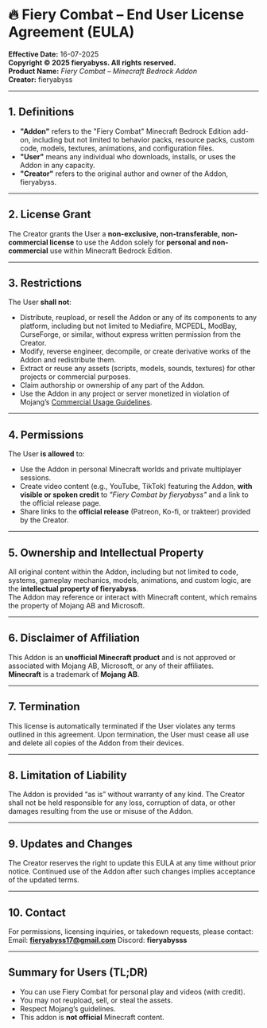 # 🔥 Fiery Combat – End User License Agreement (EULA)

**Effective Date:** 16-07-2025  
**Copyright © 2025 fieryabyss. All rights reserved.**  
**Product Name:** *Fiery Combat – Minecraft Bedrock Addon*  
**Creator:** fieryabyss

---

## 1. Definitions

- **"Addon"** refers to the "Fiery Combat" Minecraft Bedrock Edition add-on, including but not limited to behavior packs, resource packs, custom code, models, textures, animations, and configuration files.
- **"User"** means any individual who downloads, installs, or uses the Addon in any capacity.
- **"Creator"** refers to the original author and owner of the Addon, fieryabyss.

---

## 2. License Grant

The Creator grants the User a **non-exclusive, non-transferable, non-commercial license** to use the Addon solely for **personal and non-commercial** use within Minecraft Bedrock Edition.

---

## 3. Restrictions

The User **shall not**:

- Distribute, reupload, or resell the Addon or any of its components to any platform, including but not limited to Mediafire, MCPEDL, ModBay, CurseForge, or similar, without express written permission from the Creator.
- Modify, reverse engineer, decompile, or create derivative works of the Addon and redistribute them.
- Extract or reuse any assets (scripts, models, sounds, textures) for other projects or commercial purposes.
- Claim authorship or ownership of any part of the Addon.
- Use the Addon in any project or server monetized in violation of Mojang’s [Commercial Usage Guidelines](https://www.minecraft.net/en-us/commercial-usage-guidelines).

---

## 4. Permissions

The User **is allowed** to:

- Use the Addon in personal Minecraft worlds and private multiplayer sessions.
- Create video content (e.g., YouTube, TikTok) featuring the Addon, **with visible or spoken credit** to _"Fiery Combat by fieryabyss"_ and a link to the official release page.
- Share links to the **official release** (Patreon, Ko-fi, or trakteer) provided by the Creator.

---

## 5. Ownership and Intellectual Property

All original content within the Addon, including but not limited to code, systems, gameplay mechanics, models, animations, and custom logic, are the **intellectual property of fieryabyss**.  
The Addon may reference or interact with Minecraft content, which remains the property of Mojang AB and Microsoft.

---

## 6. Disclaimer of Affiliation

This Addon is an **unofficial Minecraft product** and is not approved or associated with Mojang AB, Microsoft, or any of their affiliates.  
**Minecraft** is a trademark of **Mojang AB**.

---

## 7. Termination

This license is automatically terminated if the User violates any terms outlined in this agreement. Upon termination, the User must cease all use and delete all copies of the Addon from their devices.

---

## 8. Limitation of Liability

The Addon is provided “as is” without warranty of any kind. The Creator shall not be held responsible for any loss, corruption of data, or other damages resulting from the use or misuse of the Addon.

---

## 9. Updates and Changes

The Creator reserves the right to update this EULA at any time without prior notice. Continued use of the Addon after such changes implies acceptance of the updated terms.

---

## 10. Contact

For permissions, licensing inquiries, or takedown requests, please contact:  
Email: **fieryabyss17@gmail.com**
Discord: **fieryabysss**

---

## Summary for Users (TL;DR)

- You can use Fiery Combat for personal play and videos (with credit).  
- You may not reupload, sell, or steal the assets.  
- Respect Mojang’s guidelines.  
- This addon is **not official** Minecraft content.

